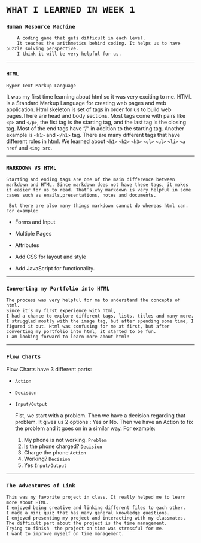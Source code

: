 # **`WHAT I LEARNED IN WEEK 1`**


### **`Human Resource Machine`**

        A coding game that gets difficult in each level.
        It teaches the arithmetics behind coding. It helps us to have puzzle solving perspective.
        I think it will be very helpful for us.

---

### **`HTML`**

`Hyper Text Markup Language`

It was my first time learning about html so it was very exciting to me. HTML is a Standard Markup Language for creating web pages and web application. Html skeleton is set of tags in order for us to build web pages.There are head and body sections. Most tags come with pairs like `<p>` and `</p>`, the fist tag is the starting tag, and the last tag is the closing tag. Most of the end tags have “/“ in addition to the starting tag. Another example is `<h1>` and `</h1>` tag. There are many different tags that have different roles in html. We learned about `<h1>` `<h2>` `<h3>` `<ol>` `<ul>` `<li>` `<a href` and `<img src`. 





---

### **`MARKDOWN VS HTML`**


    Starting and ending tags are one of the main difference between markdown and HTML. Since markdown does not have these tags, it makes it easier for us to read. That’s why markdown is very helpful in some cases such as emails,presentations, notes and documents.

     But there are also many things markdown cannot do whereas html can. For example:

* Forms and Input

* Multiple Pages

* Attributes

* Add CSS for layout and style

* Add JavaScript for functionality.



---

### **`Converting my Portfolio into HTML`**

    The process was very helpful for me to understand the concepts of html.
    Since it’s my first experience with html,
    I had a chance to explore different tags, lists, titles and many more.
    I struggled mostly with the image tag, but after spending some time, I figured it out. Html was confusing for me at first, but after converting my portfolio into html, it started to be fun.
    I am looking forward to learn more about html!


---

### **`Flow Charts`**

Flow Charts have 3 different parts: 

* `Action` 
* `Decision`
* `Input/Output`
  
    Fist, we start with a problem. Then we have a decision regarding that problem. It gives us 2 options : Yes or No. Then we have an Action to fix the problem and it goes on in a similar way.
     For example:

  1. My phone is not working. `Problem`
  2. Is the phone charged? `Decision`
  3. Charge the phone `Action`
  4. Working? `Decision`
  5. Yes `Input/Output`


---
### **`The Adventures of Link`**

    This was my favorite project in class. It really helped me to learn more about HTML.
    I enjoyed being creative and linking different files to each other.
    I made a mini quiz that has many general knowledge questions.
    I enjoyed presenting my project and interacting with my classmates.
    The difficult part about the project is the time management.
    Trying to finish  the project on time was stressful for me.
    I want to improve myself on time management.           
